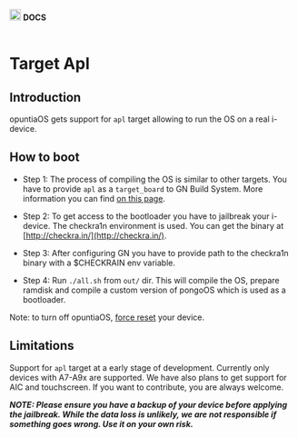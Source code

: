 <img src="https://raw.githubusercontent.com/opuntiaOS-Project/opuntiaOS/master/assets/logo/logo_512.png" width="20"> <b> DOCS</b></br></br>

# Target Apl

## Introduction

opuntiaOS gets support for `apl` target allowing to run the OS on a real i-device.

## How to boot

* Step 1: The process of compiling the OS is similar to other targets. You have to provide `apl` as a `target_board` to GN Build System. More information you can find [on this page](https://github.com/opuntiaOS-Project/opuntiaOS/blob/master/docs/build.md).

* Step 2: To get access to the bootloader you have to jailbreak your i-device. The checkra1n environment is used. You can get the binary at [http://checkra.in/](http://checkra.in/).

* Step 3: After configuring GN you have to provide path to the checkra1n binary with a $CHECKRAIN env variable.

* Step 4: Run `./all.sh` from `out/` dir. This will compile the OS, prepare ramdisk and compile a custom version of pongoOS which is used as a bootloader.


Note: to turn off opuntiaOS, [force reset](https://support.apple.com/en-gb/guide/iphone/iph8903c3ee6/15.0/ios/15.0) your device.

## Limitations

Support for `apl` target at a early stage of development. Currently only devices with A7-A9x are supported. We have also plans to get support for AIC and touchscreen. If you want to contribute, you are always welcome. 


***NOTE: Please ensure you have a backup of your device before applying the jailbreak. While the data loss is unlikely, we are not responsible if something goes wrong. Use it on your own risk.*** 